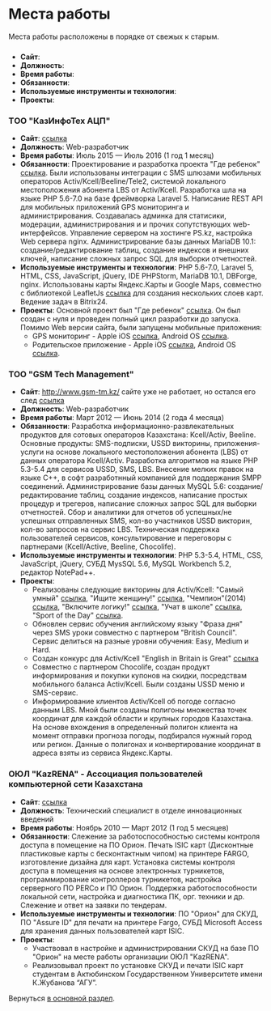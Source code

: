 # Места работы

Места работы расположены в порядке от свежых к старым.

###
* **Сайт**:
* **Должность**:
* **Время работы**:
* **Обязанности**:
* **Используемые инструменты и технологии**:
* **Проекты**:

### TОО "КазИнфоТех АЦП"
* **Сайт**: [ссылка](http://kazinfoteh.kz/ "КазИнфоТех") 
* **Должность**: Web-разработчик
* **Время работы**: Июль 2015 — Июль 2016 (1 год 1 месяц)
* **Обязанности**: Проектирование и разработка проекта "Где ребенок" [ссылка](http://gderebenok.kz/ "Где ребенок").
    Были использованы интеграции с SMS шлюзами мобильных операторов Activ/Kcell/Beeline/Tele2, системой локального
    местоположения абонента LBS от Activ/Kcell.
    Разработка шла на языке PHP 5.6-7.0 на базе фреймворка Laravel 5.
    Написание REST API для мобильных приложений GPS мониторинга и администрирования.
    Создавалась админка для статисики, модерации, администрирования и и прочих сопутствующих web-интерфейсов.
    Управление сервером на хостинге PS.kz, настройка Web сервера nginx.
    Администрирование базы данных MariaDB 10.1: создание/редактирование таблиц, создание индексов и внешних ключей, 
    написание сложных запрос SQL для выборки отчетностей.
* **Используемые инструменты и технологии**: PHP 5.6-7.0, Laravel 5, HTML, CSS, JavaScript, jQuery, IDE PHPStorm, MariaDB 10.1,
    DBForge, nginx. Использованы карты Яндекс.Карты и Google Maps, совместно с библиотекой LeafletJs 
    [ссылка](https://leafletjs.com/ "LeafletJs") для создания нескольких слоев карт. Ведение задач в Bitrix24.
* **Проекты**: Основной проект был "Где ребенок" [ссылка](http://gderebenok.kz/ "Где ребенок"). Он был создан с нуля 
    и проведен полный цикл разработки до запуска. 
    Помимо Web версии сайта, были запущены мобильные приложения:
    * GPS мониторинг - Apple iOS 
    [ссылка](https://itunes.apple.com/kz/app/gde-rebenok.-gps-monitoring/id1065792939?l=ru&ls=1&mt=8 "GPS мониторинг 
    Apple iOS"),  Android OS [ссылка](https://play.google.com/store/apps/details?id=kazinfoteh.gderebenok 
    "GPS мониторинг").
    * Родительское приложение - 
    Apple iOS [ссылка](https://itunes.apple.com/kz/app/gde-rebenok.-roditel-skoe/id1117790894?l=ru&ls=1&mt=8 
    "Родительское приложение Apple iOS"), 
    Android OS [ссылка](https://play.google.com/store/apps/details?id=kz.kazinfoteh.gderebenokmanager 
    "Родительское приложение Android OS").

### ТОО "GSM Tech Management"
* **Сайт**: http://www.gsm-tm.kz/ сайте уже не работает, но остался его след 
    [ссылка](http://bizgid.kz/mobilnij_kontent-almaty/GSM_Tech_Management-of27329/ "gsm-tm.kz")
* **Должность**: Web-разработчик
* **Время работы**: Март 2012 — Июнь 2014 (2 года 4 месяца)
* **Обязанности**: Разработка информационно-развлекательных продуктов для сотовых операторов Казахстана: Kcell/Activ,
    Beeline. Основные продукты: SMS-подписки, USSD викторины, приложения-услуги на основе локального местоположения 
    абонента (LBS) от данных оператора Kcell/Activ.
    Разработка алгоритмов на языке PHP 5.3-5.4 для сервисов USSD, SMS, LBS.
    Внесение мелких правок на языке C++, в софт разработнный компанией для поддержания SMPP соединений.
    Администрирование базы данных MySQL 5.6: создание/редактирование таблиц, создание индексов, написание простых 
    процедур и трегеров, написание сложных запрос SQL для выборки отчетностей.
    Сбор и аналитики для отчетов об успешных/не успешных отправленных SMS, кол-во участников USSD викторин, кол-во 
    запросов на сервис LBS.
    Техническая поддержка пользователей сервисов, консультирование и переговоры с партнерами (Kcell/Active, Beeline,
    Chocolife).
* **Используемые инструменты и технологии**: PHP 5.3-5.4, HTML, CSS, JavaScript, jQuery, СУБД MysSQL 5.6, MySQL Workbench 5.2, 
    редактор NotePad++.
* **Проекты**:
    * Реализованы следующие викторины для Activ/Kcell: 
    "Самый умный" [ссылка](https://activ.kz/ru/news/2568 "Самый умный"),
    "Ищите женщину!" [ссылка](https://activ.kz/ru/news/2563 "Ищите женщину!"),
    "Чемпион"(2014) [ссылка](https://activ.kz/ru/news/2482 "Чемпион"), 
    "Включите логику!" [ссылка](https://activ.kz/ru/news/2579 "Включите логику!"), 
    "Учат в школе" [ссылка](https://activ.kz/ru/news/2521 "Учат в школе"),
    "Sport of the Day" [ссылка](https://activ.kz/ru/news/2571 "Sport of the Day").
    * Обновлен сервис обучения английскому языку "Фраза дня" через SMS уроки совместно с партнером "British Council". 
    Сервис делиться на разные уровни обучения: Easy, Medium и Hard.
    * Создан конкурс для Activ/Kcell "English in Britain is Great"
     [ссылка](https://activ.kz/ru/news/2541 "English in Britain is Great")
    * Совместно с партнером Chocolife, создан продукт информирования и покупки купонов на скидки, посредствам мобильного
    баланса Activ/Kcell. Были созданы USSD меню и SMS-сервис.
    * Информирование клиентов Activ/Kcell об погоде согласно данным LBS. Мной были созданы полигоны множества точек 
    координат для каждой области и крупных городов Казахстана. На основе вхождения в определенный полигон клиента на
    момент отправки прогноза погоды, подбирался нужный город или регион. Данные о полигонах и конвертирование координат
    в адреса взяты из сервиса Яндекс.Карты.

### ОЮЛ "KazRENA" - Ассоциация пользователей компьютерной сети Казахстана
* **Сайт**: [ссылка](https://www.kazrena.kz/ "KazRENA")
* **Должность**: Технический специалист в отделе инновационных введений
* **Время работы**: Ноябрь 2010 — Март 2012 (1 год 5 месяцев)
* **Обязанности**: Слежение за работоспособностью системы контроля доступа в помещение на ПО Орион.
   Печать ISIC карт (Дисконтные пластиковые карты с бесконтактным чипом) на принтере FARGO, изготовление дизайна 
   для карт. Установка системы контроля доступа в помещения на основе электронных турникетов, программирование 
   контроллеров турникетов, настройка серверного ПО PERCo и ПО Орион. Поддержка работоспособности локальной сети,
   настройка и диагностика ПК, орг. техники и др. Слежение и ответ на заявки по тендерам.
* **Используемые инструменты и технологии**: ПО "Орион" для СКУД, ПО "Assure ID" для печати на принтере Fargo, СУБД Microsoft 
    Access для хранения данных пользователей карт ISIC.
* **Проекты**: 
    * Участвовал в настройке и администрировании СКУД на базе ПО "Орион" на месте работы организации ОЮЛ "KazRENA".
    * Реализовывал проект по установке СКУД и печати ISIC карт студентам в Актюбинском Государственном Университете 
      имени К.Жубанова “АГУ”.

Вернуться [в основной раздел](/ru_RU/main.md "в основной раздел").
